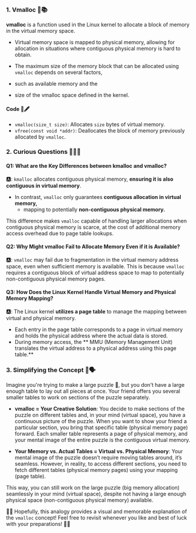 ### 1. Vmalloc 🧠📚
**vmalloc** is a function used in the Linux kernel to allocate a block of memory in the virtual memory space.

-  Virtual memory space is mapped to physical memory, allowing for allocation in situations where contiguous physical memory is hard to obtain.

-  The maximum size of the memory block that can be allocated using `vmalloc` depends on several factors, 

- such as available memory and the 
- size of the vmalloc space defined in the kernel.

#### Code  📜🖋️
- `vmalloc(size_t size)`: Allocates `size` bytes of virtual memory.
- `vfree(const void *addr)`: Deallocates the block of memory previously allocated by `vmalloc`.


### 2. Curious Questions 🤔🕵️‍♂️

#### Q1: What are the Key Differences between kmalloc and vmalloc?
🅰️: `kmalloc` allocates contiguous physical memory, **ensuring it is also contiguous in virtual memory**.

-  In contrast, `vmalloc` only guarantees **contiguous allocation in virtual memory,**
    -  mapping to potentially **non-contiguous physical memory.**

 This difference makes `vmalloc` capable of handling larger allocations when contiguous physical memory is scarce, at the cost of additional memory access overhead due to page table lookups.

#### Q2: Why Might vmalloc Fail to Allocate Memory Even if it is Available?
🅰️: `vmalloc` may fail due to fragmentation in the virtual memory address space, even when sufficient memory is available. This is because `vmalloc` requires a contiguous block of virtual address space to map to potentially non-contiguous physical memory pages. 

#### Q3: How Does the Linux Kernel Handle Virtual Memory and Physical Memory Mapping?
🅰️: The Linux kernel **utilizes a page table** to manage the mapping between virtual and physical memory. 
- Each entry in the page table corresponds to a page in virtual memory and holds the physical address where the actual data is stored.
-  During memory access, the ** MMU (Memory Management Unit) translates the virtual address to a physical address using this page table.**

### 3. Simplifying the Concept 🎈🗣️
Imagine you're trying to make a large puzzle 🧩, but you don't have a large enough table to lay out all pieces at once. Your friend offers you several smaller tables to work on sections of the puzzle separately.

- **vmalloc = Your Creative Solution**: You decide to make sections of the puzzle on different tables and, in your mind (virtual space), you have a continuous picture of the puzzle. When you want to show your friend a particular section, you bring that specific table (physical memory page) forward. Each smaller table represents a page of physical memory, and your mental image of the entire puzzle is the contiguous virtual memory.
  
- **Your Memory vs. Actual Tables = Virtual vs. Physical Memory**: Your mental image of the puzzle doesn’t require moving tables around, it’s seamless. However, in reality, to access different sections, you need to fetch different tables (physical memory pages) using your mapping (page table).

This way, you can still work on the large puzzle (big memory allocation) seamlessly in your mind (virtual space), despite not having a large enough physical space (non-contiguous physical memory) available.

🧠💡 Hopefully, this analogy provides a visual and memorable explanation of the `vmalloc` concept! Feel free to revisit whenever you like and best of luck with your preparations! 🚀📘